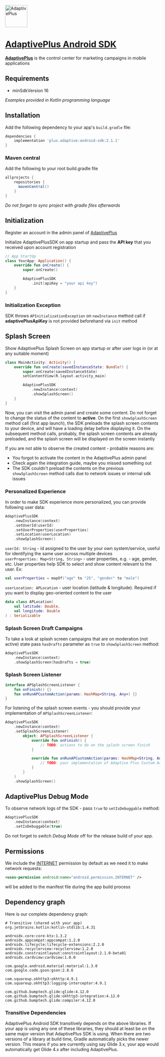 <img src="https://user-images.githubusercontent.com/79895718/120859295-d3493c80-c5a5-11eb-8975-91b92ccc4d27.png" width="72" height="72" alt="AdaptivePlus">

# [AdaptivePlus Android SDK](https://adaptive.plus/)

[**AdaptivePlus**](https://adaptive.plus/) is the control center for marketing campaigns in mobile applications

## Requirements
- minSdkVersion 16

*Examples provided in Kotlin programming language*

## Installation
Add the following dependency to your app's `build.gradle` file:

```groovy
dependencies {
    implementation 'plus.adaptive:android-sdk:2.1.1'
}
```

### Maven central
Add the following to your root build.gradle file
```groovy
allprojects {
    repositories {
      mavenCentral()
    }
}
```

*Do not forget to sync project with gradle files afterwards*

## Initialization
Register an account in the admin panel of [AdaptivePlus](https://adaptive.plus/)

Initialize AdaptivePlusSDK on app startup and pass the **API key** that you received upon account registration

```kotlin
// App StartUp
class YourApp: Application() {
    override fun onCreate() {
        super.onCreate()

        AdaptivePlusSDK
            .init(apiKey = "your api key")
    }
}
```

### Initialization Exception
SDK throws `APInitializationException` on `newInstance` method call if **adaptivePlusApiKey** is not provided beforehand via `init` method

## Splash Screen
Show AdaptivePlus Splash Screen on app startup or after user logs in (or at any suitable moment)

```kotlin
class MainActivity: Activity() {
    override fun onCreate(savedInstanceState: Bundle?) {
        super.onCreate(savedInstanceState)
        setContentView(R.layout.activity_main)

        AdaptivePlusSDK
            .newInstance(context)
            .showSplashScreen()
    }
}
```

Now, you can visit the admin panel and create some content. Do not forget to change the status of the content to **active**. 
On the first `showSplashScreen` method call (first app launch), the SDK preloads the splash screen contents to your device, and will have a loading delay before displaying it. On the subsequent method calls, probably, the splash screen contents are already preloaded, and the splash screen will be displayed on the screen instantly

If you are not able to observe the created content - probable reasons are:
- You forgot to activate the content in the AdaptivePlus admin panel
- Check again the integration guide, maybe you missed something out
- The SDK couldn't preload the contents on the previous `showSplashScreen` method calls due to network issues or internal sdk issues

### Personalized Experience
In order to make SDK experience more personalized, you can provide following user data:
```kotlin
AdaptivePlusSDK
    .newInstance(context)
    .setUserId(userId)
    .setUserProperties(userProperties)
    .setLocation(userLocation)
    .showSplashScreen()
```
`userId: String` - id assigned to the user by your own system/service, useful for identifying the same user across multiple devices\
`userProperties: Map<String, String>` - user properties, e.g. - age, gender, etc. User properties help SDK to select and show content relevant to the user. Ex:
```kotlin
val userProperties = mapOf("age" to "25", "gender" to "male")
```
`userLocation: APLocation` - user location (latitude & longitude). Required if you want to display geo-oriented content to the user
```kotlin
data class APLocation(
    val latitude: Double,
    val longitude: Double
) : Serializable
```

### Splash Screen Draft Campaigns
To take a look at splash screen campaigns that are on moderation (not active) state pass `hasDrafts` parameter as `true` to `showSplashScreen` method:
```kotlin
AdaptivePlusSDK
    .newInstance(context)
    .showSplashScreen(hasDrafts = true)
```

### Splash Screen Listener
```kotlin
interface APSplashScreenListener {
    fun onFinish() {}
    fun onRunAPCustomAction(params: HashMap<String, Any>) {}
}
```
For listening of the splash screen events - you should provide your implementation of `APSplashScreenListener`:
```kotlin
AdaptivePlusSDK
    .newInstance(context)
    .setSplashScreenListener(
        object: APSplashScreenListener {
            override fun onFinish() {
                // TODO: actions to do on the splash screen finish
            }

            override fun onRunAPCustomAction(params: HashMap<String, Any>) {
                // TODO: your implementation of Adaptive Plus Custom Actions
            }
        }
    )
    .showSplashScreen()
```

## AdaptivePlus Debug Mode
To observe network logs of the SDK - pass `true` to `setIsDebuggable` method:
```kotlin
AdaptivePlusSDK
    .newInstance(context)
    .setIsDebuggable(true)
```
Do not forget to switch *Debug Mode* off for the release build of your app.

## Permissions
We include the [INTERNET](http://developer.android.com/reference/android/Manifest.permission.html#INTERNET) permission by default as we need it to make network requests:
```xml
<uses-permission android:name="android.permission.INTERNET" />
```
will be added to the manifest file during the app build process

## Dependency graph

Here is our complete dependency graph:
```
# Transitive (shared with your app)
org.jetbrains.kotlin:kotlin-stdlib:1.4.31

androidx.core:core-ktx:1.3.2
androidx.appcompat:appcompat:1.2.0
androidx.lifecycle:lifecycle-extensions:2.2.0
androidx.recyclerview:recyclerview:1.2.0
androidx.constraintlayout:constraintlayout:2.1.0-beta01
androidx.cardview:cardview:1.0.0

com.google.android.material:material:1.3.0
com.google.code.gson:gson:2.8.6

com.squareup.okhttp3:okhttp:4.9.1
com.squareup.okhttp3:logging-interceptor:4.9.1

com.github.bumptech.glide:glide:4.12.0
com.github.bumptech.glide:okhttp3-integration:4.12.0
com.github.bumptech.glide:compiler:4.12.0
```

### Transitive Dependencies
AdaptivePlus Android SDK transitively depends on the above libraries. If your app is using any one of these libraries, they should at least be on the same major version that AdaptivePlus SDK is using.
When there are two versions of a library at build time, Gradle automatically picks the newer version. 
This means if you are currently using say Glide 3.x, your app would automatically get Glide 4.x after including AdaptivePlus.